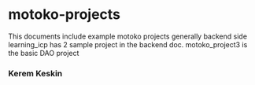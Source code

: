 # motoko-projects

This documents include example motoko projects generally backend side
learning_icp has 2 sample project in the backend doc. motoko_project3 is the basic DAO project
### Kerem Keskin
